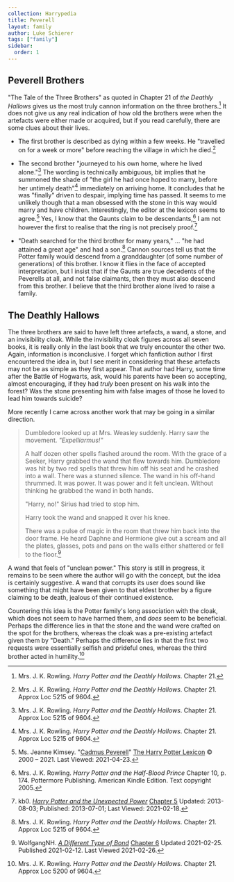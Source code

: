 ```yaml
---
collection: Harrypedia
title: Peverell
layout: family
author: Luke Schierer
tags: ["family"]
sidebar:
  order: 1
---
```


## Peverell Brothers

"The Tale of the Three Brothers" as quoted in Chapter 21 of _the Deathly
Hallows_ gives us the most truly cannon information on the three
brothers.[^20210125-1] It does not give us any real indication of how old the
brothers were when the artefacts were either made or acquired, but if you read
carefully, there are some clues about their lives.

- The first brother is described as dying within a few weeks. He "travelled on
  for a week or more" before reaching the village in which he died.[^20210125-2]

- The second brother "journeyed to his own home, where he lived
  alone."[^20210125-3] The wording is technically ambiguous, bit implies that he
  summoned the shade of "the girl he had once hoped to marry, before her
  untimely death"[^20210125-4] immediately on arriving home. It concludes that
  he was "finally" driven to despair, implying time has passed. It seems to me
  unlikely though that a man obsessed with the stone in this way would marry and
  have children. Interestingly, the editor at the lexicon seems to
  agree.[^20210423-1] Yes, I know that the Gaunts claim to be
  descendants,[^20210304-1] I am not however the first to realise that the ring
  is not precisely proof.[^20210218-1]

- "Death searched for the third brother for many years," ... "he had attained a
  great age" and had a son.[^20210125-5] Cannon sources tell us that the Potter
  family would descend from a granddaughter (of some number of generations) of
  this brother. I know it flies in the face of accepted interpretation, but I
  insist that if the Gaunts are true decedents of the Peverells at all, and not
  false claimants, then they must also descend from this brother. I believe
  that the third brother alone lived to raise a family.

## The Deathly Hallows

The three brothers are said to have left three artefacts, a wand, a
stone, and an invisibility cloak. While the invisibility cloak figures
across all seven books, it is really only in the last book that we
truly encounter the other two. Again, information is inconclusive. I
forget which fanfiction author I first encountered the idea in, but I
see merit in considering that these artefacts may not be as simple as
they first appear. That author had Harry, some time after the Battle of
Hogwarts, ask, would his parents have been so accepting, almost
encouraging, if they had _truly_ been present on his walk into the
forest? Was the stone presenting him with false images of those he
loved to lead him towards suicide?

More recently I came across another work that may be going in a similar
direction.

> Dumbledore looked up at Mrs. Weasley suddenly. Harry saw the movement.
> _"Expelliarmus!"_
>
> A half dozen other spells flashed around the room. With the grace of
> a Seeker, Harry grabbed the wand that flew towards him. Dumbledore
> was hit by two red spells that threw him off his seat and he crashed
> into a wall. There was a stunned silence. The wand in his off-hand
> thrummed. It was power. It was power and it felt unclean. Without
> thinking he grabbed the wand in both hands.
>
> "Harry, no!" Sirius had tried to stop him.
>
> Harry took the wand and snapped it over his knee.
>
> There was a pulse of magic in the room that threw him back into the door
> frame. He heard Daphne and Hermione give out a scream and all the plates,
> glasses, pots and pans on the walls either shattered or fell to the
> floor.[^20210226-1]

A wand that feels of "unclean power." This story is still in progress, it
remains to be seen where the author will go with the concept, but the
idea is certainly suggestive. A wand that corrupts its user does sound
like something that might have been given to that eldest brother by a
figure claiming to be death, jealous of their continued existence.

Countering this idea is the Potter family's long association with the
cloak, which does not seem to have harmed them, and _does_ seem to be
beneficial. Perhaps the difference lies in that the stone and the wand
were crafted on the spot for the brothers, whereas the cloak was a
pre-existing artefact given them by "Death." Perhaps the difference
lies in that the first two requests were essentially selfish and
prideful ones, whereas the third brother acted in humility.[^20210226-2]

[^20210226-1]: WolfgangNH. _[A Different Type of Bond](https://www.fanfiction.net/s/13817417)_ [Chapter 6](https://www.fanfiction.net/s/13817417/6/A-Different-Type-of-Bond) Updated 2021-02-25. Published 2021-02-12. Last Viewed 2021-02-26.

[^20210125-1]: Mrs. J. K. Rowling. _Harry Potter and the Deathly Hallows_. Chapter 21.

[^20210125-2]: Mrs. J. K. Rowling. _Harry Potter and the Deathly Hallows_. Chapter 21. Approx Loc 5215 of 9604.

[^20210125-3]: Mrs. J. K. Rowling. _Harry Potter and the Deathly Hallows_. Chapter 21. Approx Loc 5215 of 9604.

[^20210125-4]: Mrs. J. K. Rowling. _Harry Potter and the Deathly Hallows_. Chapter 21. Approx Loc 5215 of 9604.

[^20210125-5]: Mrs. J. K. Rowling. _Harry Potter and the Deathly Hallows_. Chapter 21. Approx Loc 5215 of 9604.

[^20210226-2]: Mrs. J. K. Rowling. _Harry Potter and the Deathly Hallows_. Chapter 21. Approx Loc 5200 of 9604.

[^20210304-1]:
    Mrs. J. K. Rowling. _Harry Potter and the Half-Blood Prince_ Chapter 10, p. 174. Pottermore
    Publishing. American Kindle Edition. Text copyright 2005.

[^20210218-1]: kb0. _[Harry Potter and the Unexpected Power](https://www.fanfiction.net/s/9444812)_ [Chapter 5](https://www.fanfiction.net/s/9444812/5/Harry-Potter-and-the-Unexpected-Power) Updated: 2013-08-03; Published: 2013-07-01; Last Viewed: 2021-02-18.

[^20210423-1]:
    Ms. Jeanne Kimsey.
    "[Cadmus Peverell](https://www.hp-lexicon.org/character/Peverell/-family/cadmus-peverell/)"
    [The Harry Potter Lexicon](https://www.hp-lexicon.org/) © 2000 – 2021. Last
    Viewed: 2021-04-23.
